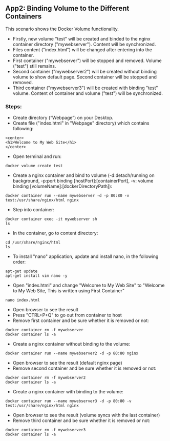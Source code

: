 ## App2: Binding Volume to the Different Containers

This scenario shows the Docker Volume functionality. 
- Firstly, new volume "test" will be created and binded to the nginx container directory ("mywebserver"). Content will be synchronized.
- Files content ("index.html") will be changed after entering into the container. 
- First container ("mywebserver") will be stopped and removed. Volume ("test") still remains.
- Second container ("mywebserver2") will be created without binding volume to show default page. Second container will be stopped and removed.
- Third container ("mywebserver3") will be created with binding "test" volume. Content of container and volume ("test") will be synchronized. 

### Steps: 

- Create directory (“Webpage”) on your Desktop.
- Create file ("index.html" in "Webpage" directory) which contains following:
```
<center>
<h1>Welcome to My Web Site</h1>
</center>
```
- Open terminal and run:
```
docker volume create test
```
- Create a nginx container and bind to volume (-d:detach/running on background, -p:port binding [hostPort]:[containerPort], -v: volume binding [volumeName]:[dockerDirectoryPath]):
```
docker container run --name mywebserver -d -p 80:80 -v test:/usr/share/nginx/html nginx
```
- Step into container:
```
docker container exec -it mywebserver sh
ls
```
- In the container, go to content directory:
```
cd /usr/share/nginx/html
ls
```
- To install "nano" application, update and install nano, in the following order:
```
apt-get update
apt-get install vim nano -y
```
- Open "index.html" and change "Welcome to My Web Site" to "Welcome to My Web Site, This is written using First Container"
```
nano index.html
```
- Open browser to see the result
- Press "CTRL+P+Q" to go out from container to host
- Remove first container and be sure whether it is removed or not: 
```
docker container rm -f mywebserver
docker container ls -a
```
- Create a nginx container without binding to the volume:
```
docker container run --name mywebserver2 -d -p 80:80 nginx
```
- Open browser to see the result (default nginx page)
- Remove second container and be sure whether it is removed or not: 
```
docker container rm -f mywebserver2
docker container ls -a
```
- Create a nginx container with binding to the volume:
```
docker container run --name mywebserver3 -d -p 80:80 -v test:/usr/share/nginx/html nginx
```
- Open browser to see the result (volume syncs with the last container)
- Remove third container and be sure whether it is removed or not: 
```
docker container rm -f mywebserver3
docker container ls -a
```
